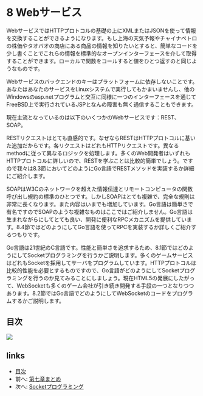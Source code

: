 # 8 Webサービス

WebサービスではHTTPプロトコルの基礎の上にXMLまたはJSONを使って情報を交換することができるようになります。もし上海の天気予報やチャイナペトロの株価やタオバオの商店にある商品の情報を知りたいとすると、簡単なコードを少し書くことでこれらの情報を標準的なオープンインターフェースを介して取得することができます。ローカルで関数をコールすると値をひとつ返すのと同じようなものです。

Webサービスのバックエンドのキーはプラットフォームに依存しないことです。あなたはあなたのサービスをLinuxシステムで実行してもかまいませんし、他のWindowsのasp.netプログラムと交互に同様に一つのインターフェースを通じてFreeBSD上で実行されているJSPとなんの障害も無く通信することもできます。

現在主流となっているのは以下のいくつかのWebサービスです：REST、SOAP。

RESTリクエストはとても直感的です。なぜならRESTはHTTPプロトコルに基いた追加だからです。各リクエストはどれもHTTPリクエストです。異なるmethodに従って異なるロジックを処理します。多くのWeb開発者はいずれもHTTPプロトコルに詳しいので、RESTを学ぶことは比較的簡単でしょう。ですので我々は8.3節においてどのようにGo言語でRESTメソッドを実装するか詳細にご紹介します。

SOAPはW3Cのネットワークを超えた情報伝達とリモートコンピュータの関数呼び出し規約の標準のひとつです。しかしSOAPはとても複雑で、完全な規則は非常に長くなります。また内容はいまでも増加しています。Go言語は簡単さで有名ですのでSOAPのような複雑なものはここではご紹介しません。Go言語は生まれながらにしてとても良い、開発に便利なRPCメカニズムを提供しています。8.4節ではどのようにしてGo言語を使ってRPCを実装するか詳しくご紹介するつもりです。

Go言語は21世紀のC言語です。性能と簡単さを追求するため、8.1節ではどのようにしてSocketプログラミングを行うかご説明します。多くのゲームサービスはどれもSocketを採用してサーバをプログラムしています。HTTPプロトコルは比較的性能を必要とするものですので、Go言語がどのようにしてSocketプログラミングを行うのか見てみることにしましょう。現在HTML5の発展にしたがって、WebSocketも多くのゲーム会社が引き続き開発する手段の一つとなりつつあります。8.2節ではGo言語でどのようにしてWebSocketのコードをプログラムするかご説明します。

## 目次

![](images/navi8.png)

## links

* [目次](preface.md)
* 前へ: [第七章まとめ](07.7.md)
* 次へ: [Socketプログラミング](08.1.md)

